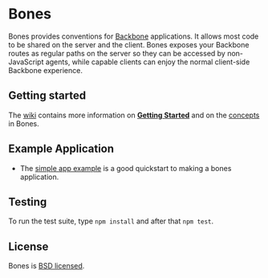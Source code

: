 # Bones

Bones provides conventions for [Backbone](http://documentcloud.github.com/backbone/) applications. It allows most code to be shared on the server and the client. Bones exposes your Backbone routes as regular paths on the server so they can be accessed by non-JavaScript agents, while capable clients can enjoy the normal client-side Backbone experience.

## Getting started

The [wiki](https://github.com/developmentseed/bones/wiki) contains more information
on [**Getting Started**](https://github.com/developmentseed/bones/wiki/Getting-Started)
and on the [concepts](https://github.com/developmentseed/bones/wiki/Plugin-Architecture) in Bones.

## Example Application

* The [simple app example](https://github.com/developmentseed/bones/tree/master/examples/simple) is
  a good quickstart to making a bones application.

## Testing

To run the test suite, type `npm install` and after that `npm test`.

## License

Bones is [BSD licensed](https://github.com/developmentseed/bones/raw/master/LICENSE).

